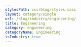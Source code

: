 ```yaml
---
stylesPath: css/blog/styles.sass
layout: category/single
url: /blog/industry/engineering/
title: Engineering
category: engineering
categoryName: Engineering
isIndustry: true
---
```

